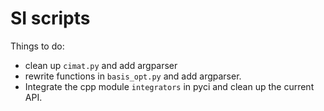 # SI scripts
Things to do:
- clean up `cimat.py` and add argparser
- rewrite functions in `basis_opt.py` and add argparser.
- Integrate the cpp module `integrators` in pyci and clean up the current API.  